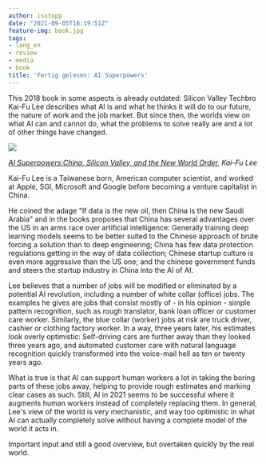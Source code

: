 ```yaml
---
author: isotopp
date: "2021-09-05T16:19:51Z"
feature-img: book.jpg
tags:
- lang_en
- review
- media
- book
title: 'Fertig gelesen: AI Superpowers'
---
```


This 2018 book in some aspects is already outdated: Silicon Valley Techbro Kai-Fu Lee describes what AI is and what he thinks it will do to our future, the nature of work and the job market.
But since then, the worlds view on what AI can and cannot do, what the problems to solve really are and a lot of other things have changed.

[![](https://blog.koehntopp.info/uploads/2021/09/ai-superpowers.jpg)](https://www.amazon.de/AI-Superpowers-Silicon-Valley-English-ebook/dp/B0795DNWCF)

*[AI Superpowers:China, Silicon Valley, and the New World Order](https://www.amazon.de/AI-Superpowers-Silicon-Valley-English-ebook/dp/B0795DNWCF), Kai-Fu Lee*

Kai-Fu Lee is a Taiwanese born, American computer scientist, and worked at Apple, SGI, Microsoft and Google before becoming a venture capitalist in China.

He coined the adage "If data is the new oil, then China is the new Saudi Arabia" and in the books proposes that China has several advantages over the US in an arms race over artificial intelligence:
Generally training deep learning models seems to be better suited to the Chinese approach of brute forcing a solution than to deep engineering;
China has few data protection regulations getting in the way of data collection;
Chinese startup culture is even more aggressive than the US one; and
the chinese government funds and steers the startup industry in China into the AI of AI.

Lee believes that a number of jobs will be modified or eliminated by a potential AI revolution, including a number of white collar (office) jobs.
The examples he gives are jobs that consist mostly of - in his opinion - simple pattern recognition, such as rough translator, bank loan officer or customer care worker.
Similarly, the blue collar (worker) jobs at risk are truck driver, cashier or clothing factory worker.
In a way, three years later, his estimates look overly optimistic:
Self-driving cars are further away than they looked three years ago, and automated customer care with natural language recognition quickly transformed into the voice-mail hell as ten or twenty years ago.

What is true is that AI can support human workers a lot in taking the boring parts of these jobs away, helping to provide rough estimates and marking clear cases as such.
Still, AI in 2021 seems to be successful where it augments human workers instead of completely replacing them.
In general, Lee's view of the world is very mechanistic, and way too optimistic in what AI can actually completely solve without having a complete model of the world it acts in.

Important input and still a good overview, but overtaken quickly by the real world.
